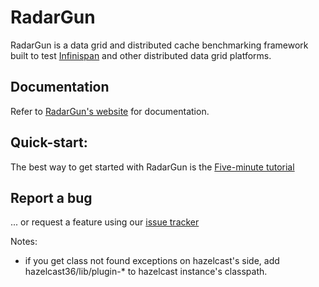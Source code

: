 # RadarGun
RadarGun is a data grid and distributed cache benchmarking framework built to test [Infinispan](http://www.infinispan.org) and other distributed data grid platforms.

## Documentation
Refer to [RadarGun's website](http://radargun.github.io/radargun/) for documentation.

## Quick-start:
The best way to get started with RadarGun is the [Five-minute tutorial](http://radargun.github.io/radargun/getting_started/five_minute_tutorial.html)

## Report a bug
... or request a feature using our [issue tracker](https://github.com/radargun/radargun/issues)



Notes:
* if you get class not found exceptions on hazelcast's side, add hazelcast36/lib/plugin-* to 
hazelcast instance's classpath. 